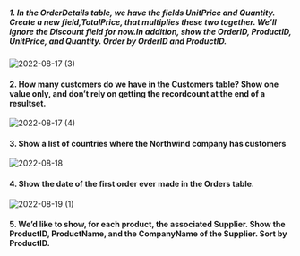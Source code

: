 ##### 1. In the OrderDetails table, we have the fields UnitPrice and Quantity. Create a new field,TotalPrice, that multiplies these two together. We’ll ignore the Discount field for now.In addition, show the OrderID, ProductID, UnitPrice, and Quantity. Order by OrderID and ProductID.
  
![2022-08-17 (3)](https://user-images.githubusercontent.com/111266884/185143437-712c1a54-416f-4341-8955-0aeefacd2f89.png)

#### 2. How many customers do we have in the Customers table? Show one value only, and don’t rely on getting the recordcount at the end of a resultset.

![2022-08-17 (4)](https://user-images.githubusercontent.com/111266884/185144604-bf99a65f-f76e-43c8-99f7-d032593feab0.png)

#### 3. Show a list of countries where the Northwind company has customers

![2022-08-18](https://user-images.githubusercontent.com/111266884/185409000-2bab8468-db0f-4bf2-82c4-7dbb220b3740.png)

#### 4. Show the date of the first order ever made in the Orders table.

![2022-08-19 (1)](https://user-images.githubusercontent.com/111266884/185678784-9b239a83-447b-405d-a9ee-fb55db4dc6ed.png)

#### 5. We’d like to show, for each product, the associated Supplier. Show the ProductID, ProductName, and the CompanyName of the Supplier. Sort by ProductID.
